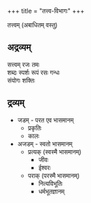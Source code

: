 +++
title = "तत्त्व-विभागः"
+++

तत्त्वम् (अबाधितम् वस्तु)

## अद्रव्यम्
सत्त्वम् रजः तमः  
शब्दः स्पर्शः रूपं रसः गन्धः  
संयोगः शक्तिः

## द्रव्यम्
- जडम् - परत एव भासमानम्
  - प्रकृतिः
  - कालः
- अजडम् - स्वतो भासमानम्
  - प्रत्यक् (स्वस्मै भासमानम्)
    - जीवः
    - ईश्वरः
  - पराक् (परस्मै भासमानम्)
    - नित्यविभूतिः
    - धर्मभूतज्ञानम्